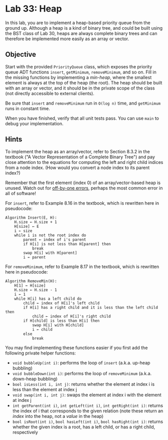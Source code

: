 # Lab 33: Heap

In this lab, you are to implement a heap-based priority queue from the ground up. Although a heap is a kind of binary tree, and could be built using the BST class of Lab 30, heaps are always complete binary trees and can therefore be implemented more easily as an array or vector.

## Objective

Start with the provided `PriorityQueue` class, which exposes the priority queue ADT functions `insert`, `getMinimum`, `removeMinimum`, and so on. Fill in the missing functions by implementing a _min-heap_, where the smallest element is always at the top of the heap (the root). The heap should be built with an array or vector, and it should be in the private scope of the class (not directly accessible to external clients).

Be sure that `insert` and `removeMinimum` run in `O(log n)` time, and `getMinimum` runs in constant time.

When you have finished, verify that all unit tests pass. You can use `main` to debug your implementation.

## Hints

To implement the heap as an array/vector, refer to Section 8.3.2 in the textbook ("A Vector Representation of a Complete Binary Tree") and pay close attention to the equations for computing the left and right child indices from a node index. (How would you convert a node index to its parent index?)

Remember that the first element (index 0) of an array/vector-based heap is unused. Watch out for [off-by-one errors](https://en.wikipedia.org/wiki/Off-by-one_error), perhaps the most common error in all of software!

For `insert`, refer to Example 8.16 in the textbook, which is rewritten here in pseudocode:

    Algorithm Insert(E, H):
        H.size ← H.size + 1
        H[size] ← E
        i ← size
        while i is not the root index do
            parent ← index of i's parent
            if H[i] is not less than H[parent] then
                break
            swap H[i] with H[parent]
            i ← parent

For `removeMinimum`, refer to Example 8.17 in the textbook, which is rewritten here in pseudocode:

    Algorithm RemoveMin(H):
        H[1] ← H[size]
        H.size ← H.size - 1
        i ← 1
        while H[i] has a left child do
            child ← index of H[i]'s left child
            if H[i] has a right child and it is less than the left child then
                child ← index of H[i]'s right child
            if H[child] is less than H[i] then
                swap H[i] with H[child]
                i ← child
            else
                break

You may find implementing these functions easier if you first add the following private helper functions:

* `void bubbleUp(int i)`: performs the loop of `insert` (a.k.a. up-heap bubbling)
* `void bubbleDown(int i)`: performs the loop of `removeMinimum` (a.k.a. down-heap bubbling)
* `bool isLess(int i, int j)`: returns whether the element at index i is less than the element at index j
* `void swap(int i, int j)`: swaps the element at index i with the element at index j
* `int getParent(int i)`, `int getLeft(int i)`, `int getRight(int i)`: returns the index of i that corresponds to the given relation (note these return an _index_ into the heap, not a _value_ in the heap)
* `bool isRoot(int i)`, `bool hasLeft(int i)`, `bool hasRight(int i)`: returns whether the given index is a root, has a left child, or has a right child, respectively
